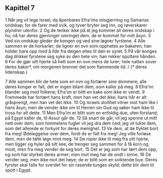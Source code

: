 ## Kapittel 7

1 Når jeg vil lege Israel, da åpenbares Efra'ims misgjerning og Samarias ondskap; for de farer med svik, og tyver bryter seg inn, og røverskarer plyndrer utenfor.
2 Og de tenker ikke på at jeg kommer all deres ondskap i hu; nå har deres gjerninger omringet dem, de er kommet for mitt åsyn.
3 Ved sin ondskap gleder de kongen og ved sine løgner fyrstene.
4 Alle sammen er de horkarler; de ligner en ovn som opphetes av bakeren; han holder bare opp med å ilde fra deigen eltes til den er syret.
5 På vår konges dag drikker fyrstene seg syke av den hete vin; han rekker spottere hånden.
6 For de gjør sitt hjerte så hett som en ovn mens de lurer; hele natten sover deres baker*, om morgenen brenner det som flammende ild. / {* deres lidenskap.}

7 Alle sammen blir de hete som en ovn og fortærer sine dommere; alle deres konger er falt, det er ingen iblant dem, som kaller på meg.
8 Efra'im blander seg med folkene; Efra'im er blitt en kake som ikke er vendt.
9 Fremmede har fortært hans kraft, men han vet det ikke; hans hår er alt gråsprengt, men han vet det ikke.
10 Og Israels stolthet vitner mot ham like i hans åsyn; men de vender ikke om til Herren sin Gud og søker ham ikke til tross for alt dette.
11 Men Efra'im er blitt som en enfoldig due, uten forstand; på Egypt kaller de, til Assur går de.
12 Så snart de går, vil jeg spenne ut mitt nett over dem; som himmelens fugler vil jeg dra dem ned; jeg vil tukte dem, som det allerede er forkynt for deres menighet.
13 Ve dem, at de flyktet bort fra meg! Ødeleggelse over dem, fordi de er falt fra meg! Jeg ville forløse dem, men de talte løgn imot meg.
14 De roper ikke til meg fra sitt hjerte, men ligger og hyler på sitt leie; de trenger seg sammen for å få korn og most, men fra meg vender de seg bort.
15 Det er jeg som har lært dem opp, og som har styrket deres armer; men mot meg har de ondt i sinne.
16 De vender seg, men ikke mot det høye; de er blitt som en sviktende bue. Deres fyrster skal falle for sverdet for sin rasende tunges skyld; dette blir dem til spott i Egypt.
